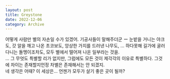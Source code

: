 ```yaml
---
layout: post
title: Greystone
date: 2022-12-06
category: Archive
---
```


어떻게 사람만 별의 자손일 수가 있겠어. 기공사들이 말해주더군 ー 눈밭을 거니는 야크도, 갓 알을 깨고 나온 초코보도, 앙상한 가지를 드러낸 나무도, ... 하다못해 길가에 굴러다니는 돌멩이조차도, 모두 별에서 떨어져 나온 일부라는 것을.
<br>
... 그 무엇도 특별할 리가 없지만, 그럼에도 모든 것이 제각각의 이유로 특별하다. 그것에 차이는 존재할지언정 차별은 존재해서는 안 되겠지.
<br>
네 생각은 어때? 이 세상은... 언젠가 모두가 살기 좋은 곳이 될까?